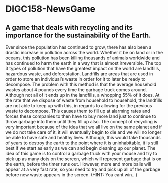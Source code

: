 # DIGC158-NewsGame
## A game that deals with recycling and its importance for the sustainability of the Earth.
 Ever since the population has continued to grow, there has also been a drastic increase in pollution across the world. Whether it be on land or in the oceans, this pollution has been killing thousands of animals worldwide and has continued to harm the earth in a way that is almost irreversible. The top 3 types of pollution that have the greatest impact on the world are landfills, hazardous waste, and deforestation. Landfills are areas that are used in order to store an individual’s waste in order for it to later be ready to decompose. The problem with this method is that the average household wastes about 4 pounds every time the garbage truck comes around. Although not all of it ends up in the landfills, a whopping 55% of it does. At the rate that we dispose of waste from household to household, the landfills are not able to keep up with this, in regards to allowing for the previous waste to decompose. This causes them to fill up at alarming rates and forces these companies to then have to buy more land just to continue to throw garbage into them until they fill up also. The concept of recycling is very important because of the idea that we all live on the same planet and if we do not take care of it, it will eventually begin to die and we will no longer be able to have safe and healthy lives. Although, this would take thousands of years to destroy the earth to the point where it is uninhabitable, it is still best if we start as early as we can and begin cleaning up our planet.
  The idea of this game is to control a garbage truck with your mouse and try to pick up as many dots on the screen, which will represent garbage that is on the earth, before the timer runs out. However, more and more balls will appear at a very fast rate, so you need to try and pick up all of the garbage before new waste appears in the screen. (HINT: You cant win…)
